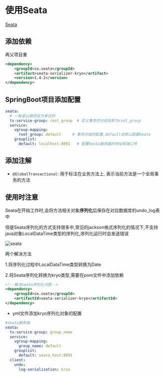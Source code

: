# 使用Seata

[Seata](Seata.md)

## 添加依赖

再父项目重

```xml
<dependency>
    <groupId>io.seata</groupId>
    <artifact>seata-serializer-kryo</artifact>
    <version>1.4.2</version>
</dependency>
```

## SpringBoot项目添加配置

```yml
seata:
  # 一般是以根项目为单位的
  tx-service-group: root_group  # 定义事务的分组名称为root_group
  service:
    vgroup-mapping:
      root_group: default     # 事务分组的配置,default会默认配置Seata
    grouplist:
      default: localhost:8091   # 配置Seata服务器的地址和端口号
```

## 添加注解

- `@GlobalTransactional`: 用于标注在业务方法上, 表示当前方法是一个全局事务的方法

## 使用时注意

Seata在开始工作时,会将方法相关对象**序列化**后保存在对应数据库的undo_log表中

但是Seata序列化的方式支持很多中,常见的jackson格式序列化的情况下,不支持java对象LocalDataTime类型的序列化,序列化运行时会发送错误

![seata](seata_exception.png)

两个解决方法

1.将序列化过程中LocalDataTime类型转换为Date

2.将Seata序列化转换为kryo类型,需要在pom文件中添加依赖

```xml
<!--解决seata序列化问题-->
<dependency>
    <groupId>io.seata</groupId>
    <artifactId>seata-serializer-kryo</artifactId>
</dependency>
```

- yml文件添加kryo序列化对象的配置

```yaml
#seata服务端
seata:
  tx-service-group: group_name
  service:
    vgroup-mapping:
      group_name: default
    grouplist:
      default: seata_host:8091
  client:
    undo:
      log-serialization: kryo
```
